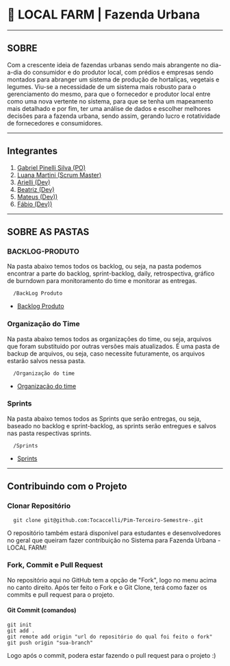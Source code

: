 # 🌽 LOCAL FARM | Fazenda Urbana
---------
## SOBRE
Com a crescente ideia de fazendas urbanas sendo mais abrangente no dia-a-dia do consumidor e do produtor local, com prédios e empresas sendo montados para abranger um sistema de produção de hortaliças, vegetais e legumes. Viu-se a necessidade de um sistema mais robusto para o gerenciamento do mesmo, para que o fornecedor e produtor local entre como uma nova vertente no sistema, para que se tenha um mapeamento mais detalhado e por fim, ter uma análise de dados e escolher melhores decisões para a fazenda urbana, sendo assim, gerando lucro e rotatividade de fornecedores e consumidores. 

---------
## Integrantes
1. [Gabriel Pinelli Silva (PO)](https://github.com/Tocaccelli) </br>
2. [Luana Martini         (Scrum Master)](https://github.com/luana-martini) </br>
3. [Arielli         (Dev)](https://github.com/arielijs) 
4. [Beatriz               (Dev)](https://github.com/ttrizsg) </br>
5. [Mateus                (Dev))](https://github.com/fabioluisbb) </br>
6. [Fábio                (Dev))](https://github.com/omattaeus) </br>

---------

## SOBRE AS PASTAS
### BACKLOG-PRODUTO
Na pasta abaixo temos todos os backlog, ou seja, na pasta podemos encontrar a parte do backlog, sprint-backlog, daily, retrospectiva, gráfico de burndown para monitoramento do time e monitorar as entregas.

      /BackLog Produto

- [Backlog Produto](https://github.com/Tocaccelli/Pim-Terceiro-Semestre-/tree/master/BackLog%20Produto)

      
### Organização do  Time
Na pasta abaixo temos todos as organizações do time, ou seja, arquivos que foram substituido por outras versões mais atualizados. É uma pasta de backup de arquivos, ou seja, caso necessite futuramente, os arquivos estarão salvos nessa pasta.

      /Organização do time

- [Organização do time](https://github.com/Tocaccelli/Pim-Terceiro-Semestre-/tree/master/Organiza%C3%A7%C3%A3o%20do%20time)

### Sprints
Na pasta abaixo temos todos as Sprints que serão entregas, ou seja, baseado no backlog e sprint-backlog, as sprints serão entregues e salvos nas pasta respectivas sprints.

      /Sprints

- [Sprints](https://github.com/Tocaccelli/Pim-Terceiro-Semestre-/tree/master/Sprints)

---------

## Contribuindo com o Projeto
### Clonar Repositório

      git clone git@github.com:Tocaccelli/Pim-Terceiro-Semestre-.git

O repositório também estará disponível para estudantes e desenvolvedores no geral que queiram fazer contribuição no Sistema para Fazenda Urbana - LOCAL FARM!

### Fork, Commit e Pull Request
No repositório aqui no GitHub tem a opção de "Fork", logo no menu acima no canto direito. Após ter feito o Fork e o Git Clone, terá como fazer os commits e pull request para o projeto.
#### Git Commit (comandos)
    git init
    git add .
    git remote add origin "url do repositório do qual foi feito o fork"
    git push origin "sua-branch"

Logo após o commit, podera estar fazendo o pull request para o projeto :)
